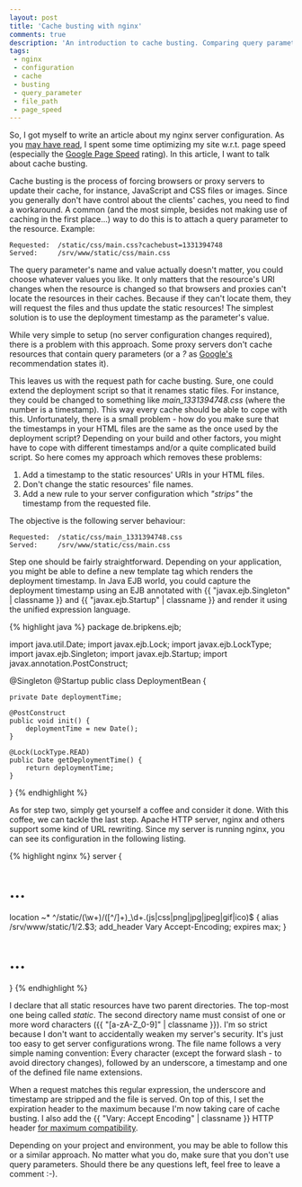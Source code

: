 ```yaml
---
layout: post
title: 'Cache busting with nginx'
comments: true
description: 'An introduction to cache busting. Comparing query parameter and file path approach. Google page improvements.'
tags:
 - nginx
 - configuration
 - cache
 - busting
 - query_parameter
 - file_path
 - page_speed
---
```


So, I got myself to write an article about my nginx server configuration. As you
[may have read](/2012/03/Jekyll-up-and-running/), I spent some time optimizing
my site w.r.t. page speed (especially the
[Google Page Speed](http://code.google.com/speed/page-speed/) rating). In this
article, I want to talk about cache busting.

Cache busting is the process of forcing browsers or proxy servers to update
their cache, for instance, JavaScript and CSS files or images.
Since you generally don't have control about the clients' caches, you need to
find a workaround. A common (and the most simple, besides not making use of
caching in the first place...) way to do this is to attach a
query parameter to the resource. Example:

    Requested:  /static/css/main.css?cachebust=1331394748
    Served:     /srv/www/static/css/main.css

The query parameter's name and value actually doesn't matter, you could choose
whatever values you like. It only matters that the resource's URI changes when
the resource is changed so that browsers and proxies can't locate the resources
in their caches. Because if they can't locate them, they will request the files
and thus update the static resources! The simplest solution is to use the
deployment timestamp as the parameter's value.

While very simple to setup (no server configuration changes required), there
is a problem with this approach. Some proxy servers don't cache resources
that contain query parameters (or a *?* as
[Google's](http://code.google.com/speed/page-speed/docs/caching.html#LeverageProxyCaching)
recommendation states it).

This leaves us with the request path for cache busting. Sure, one could extend
the deployment script so that it renames static files. For instance, they could
be changed to something like *main_1331394748.css* (where the number is a
timestamp). This way every cache should be able to cope with this.
Unfortunately, there is a small problem - how do you make sure that the
timestamps in your HTML files are the same as the once used by the
deployment script? Depending on your build and other factors, you might have to
cope with different timestamps and/or a quite complicated build script.
So here comes my approach which removes these problems:

 1. Add a timestamp to the static resources' URIs in your HTML files.
 2. Don't change the static resources' file names.
 3. Add a new rule to your server configuration which *"strips"* the timestamp
    from the requested file.

The objective is the following server behaviour:

    Requested:  /static/css/main_1331394748.css
    Served:     /srv/www/static/css/main.css

Step one should be fairly straightforward. Depending on your application, you
might be able to define a new template tag which renders the deployment
timestamp. In Java EJB world, you could capture the deployment timestamp
using an EJB annotated with {{ "javax.ejb.Singleton" | classname }} and
{{ "javax.ejb.Startup" | classname }} and render it using the unified
expression language.

{% highlight java %}
package de.bripkens.ejb;

import java.util.Date;
import javax.ejb.Lock;
import javax.ejb.LockType;
import javax.ejb.Singleton;
import javax.ejb.Startup;
import javax.annotation.PostConstruct;

@Singleton
@Startup
public class DeploymentBean {

    private Date deploymentTime;

    @PostConstruct
    public void init() {
        deploymentTime = new Date();
    }

    @Lock(LockType.READ)
    public Date getDeploymentTime() {
        return deploymentTime;
    }
}
{% endhighlight %}

As for step two, simply get yourself a coffee and consider it done. With
this coffee, we can tackle the last step. Apache HTTP server, nginx and others
support some kind of URL rewriting. Since my server is running nginx, you can
see its configuration in the following listing.

{% highlight nginx %}
server {
  # ...

  location ~* ^/static/(\w+)/([^/]+)_\d+\.(js|css|png|jpg|jpeg|gif|ico)$ {
    alias /srv/www/static/$1/$2.$3;
    add_header Vary Accept-Encoding;
    expires max;
  }

  # ...
}
{% endhighlight %}

I declare that all static resources have two parent directories. The top-most
one being called *static*. The second directory name must consist of one or more
word characters ({{ "[a-zA-Z_0-9]" | classname }}). I'm so strict because I
don't want to accidentally weaken my server's security. It's just too easy
to get server configurations wrong.
The file name follows a very simple naming convention: Every character (except
the forward slash - to avoid directory changes), followed by an underscore,
a timestamp and one of the defined file name extensions.

When a request matches this regular expression, the underscore and timestamp
are stripped and the file is served. On top of this, I set the expiration
header to the maximum because I'm now taking care of cache busting.
I also add the {{ "Vary: Accept Encoding" | classname }} HTTP header
[for maximum compatibility](http://code.google.com/speed/page-speed/docs/caching.html).

Depending on your project and environment, you may be able to follow this or a
similar approach. No matter what you do, make sure that you don't use query
parameters. Should there be any questions left, feel free to leave a comment :-).